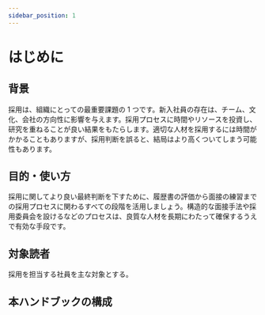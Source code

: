 ```yaml
---
sidebar_position: 1
---
```


# はじめに

## 背景

採用は、組織にとっての最重要課題の 1 つです。新入社員の存在は、チーム、文化、会社の方向性に影響を与えます。採用プロセスに時間やリソースを投資し、研究を重ねることが良い結果をもたらします。適切な人材を採用するには時間がかかることもありますが、採用判断を誤ると、結局はより高くついてしまう可能性もあります。

## 目的・使い方

採用に関してより良い最終判断を下すために、履歴書の評価から面接の練習までの採用プロセスに関わるすべての段階を活用しましょう。構造的な面接手法や採用委員会を設けるなどのプロセスは、良質な人材を長期にわたって確保するうえで有効な手段です。

## 対象読者

採用を担当する社員を主な対象とする。

## 本ハンドブックの構成
